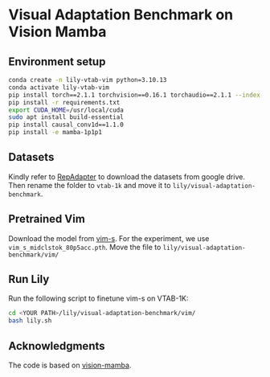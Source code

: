 # Visual Adaptation Benchmark on Vision Mamba

## Environment setup

```bash
conda create -n lily-vtab-vim python=3.10.13
conda activate lily-vtab-vim
pip install torch==2.1.1 torchvision==0.16.1 torchaudio==2.1.1 --index-url https://download.pytorch.org/whl/cu118
pip install -r requirements.txt
export CUDA_HOME=/usr/local/cuda
sudo apt install build-essential
pip install causal_conv1d==1.1.0
pip install -e mamba-1p1p1
```

## Datasets

Kindly refer to [RepAdapter](https://github.com/luogen1996/RepAdapter#repadapter) to download the datasets from google drive. Then rename the folder to `vtab-1k` and move it to `lily/visual-adaptation-benchmark`. 

## Pretrained Vim

Download the model from [vim-s](https://huggingface.co/hustvl/Vim-small-midclstok). For the experiment, we use `vim_s_midclstok_80p5acc.pth`. Move the file to `lily/visual-adaptation-benchmark/vim/`

## Run Lily
Run the following script to finetune vim-s on VTAB-1K:

```bash
cd <YOUR PATH>/lily/visual-adaptation-benchmark/vim/
bash lily.sh
```

## Acknowledgments

The code is based on [vision-mamba](https://github.com/hustvl/Vim).



